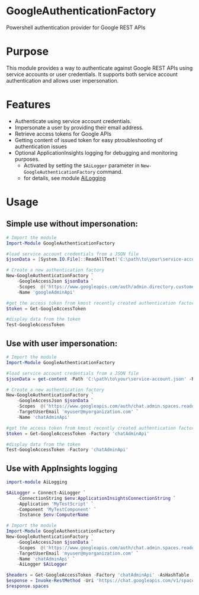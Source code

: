 # GoogleAuthenticationFactory
Powershell authentication provider for Google REST APIs

# Purpose
This module provides a way to authenticate against Google REST APIs using service accounts or user credentials. It supports both service account authentication and allows user impersonation.

# Features
- Authenticate using service account credentials.
- Impersonate a user by providing their email address.
- Retrieve access tokens for Google APIs
- Getting content of issued token for easy ptroubleshooting of authentication issues
- Optional ApplicationInsights logging for debugging and monitoring purposes.
  - Activated by setting the `$AiLogger` parameter in `New-GoogleAuthenticationFactory` command.
  - for details, see module [AiLogging](https://github.com/GreyCorbel/AiLogging)

# Usage
## Simple use without impersonation:
```powershell
# Import the module
Import-Module GoogleAuthenticationFactory

#load service account credentials from a JSON file
$jsonData = [System.IO.File]::ReadAllText('C:\path\to\your\service-account.json')

# Create a new authentication factory
New-GoogleAuthenticationFactory `
	-GoogleAccessJson $jsonData `
	-Scopes  @('https://www.googleapis.com/auth/admin.directory.customer.readonly','https://www.googleapis.com/auth/admin.directory.user.readonly') `
    -Name 'googleAdminApi'

#get the access token from kmost recently created authentication factory
$token = Get-GoogleAccessToken

#display data from the token
Test-GoogleAccessToken
```

## Use with user impersonation:
```powershell
# Import the module
Import-Module GoogleAuthenticationFactory

#load service account credentials from a JSON file
$jsonData = get-content -Path 'C:\path\to\your\service-account.json' -Raw

# Create a new authentication factory
New-GoogleAuthenticationFactory `
	-GoogleAccessJson $jsonData `
	-Scopes  @('https://www.googleapis.com/auth/chat.admin.spaces.readonly') `
    -TargetUserEmail 'myuser@myorganization.com' `
    -Name 'chatAdminApi'

#get the access token from kmost recently created authentication factory
$token = Get-GoogleAccessToken -Factory 'chatAdminApi'

#display data from the token
Test-GoogleAccessToken -Factory 'chatAdminApi'
```
## Use with AppInsights logging
```powershell
import-module AiLogging

$AiLogger = Connect-AiLogger `
    -ConnectionString $env:ApplicationInsightsConnectionString `
    -Application 'MyTestScript' `
    -Component 'MyTestComponent' `
    -Instance $env:ComputerName

# Import the module
Import-Module GoogleAuthenticationFactory
New-GoogleAuthenticationFactory `
	-GoogleAccessJson $jsonData `
	-Scopes  @('https://www.googleapis.com/auth/chat.admin.spaces.readonly') `
    -TargetUserEmail 'myuser@myorganization.com' `
    -Name 'chatAdminApi' `
    -AiLogger $AiLogger

$headers = Get-GoogleAccessToken -Factory 'chatAdminApi' -AsHashTable
$esponse = Invoke-RestMethod -Uri 'https://chat.googleapis.com/v1/spaces' -Headers $headers
$response.spaces
```


